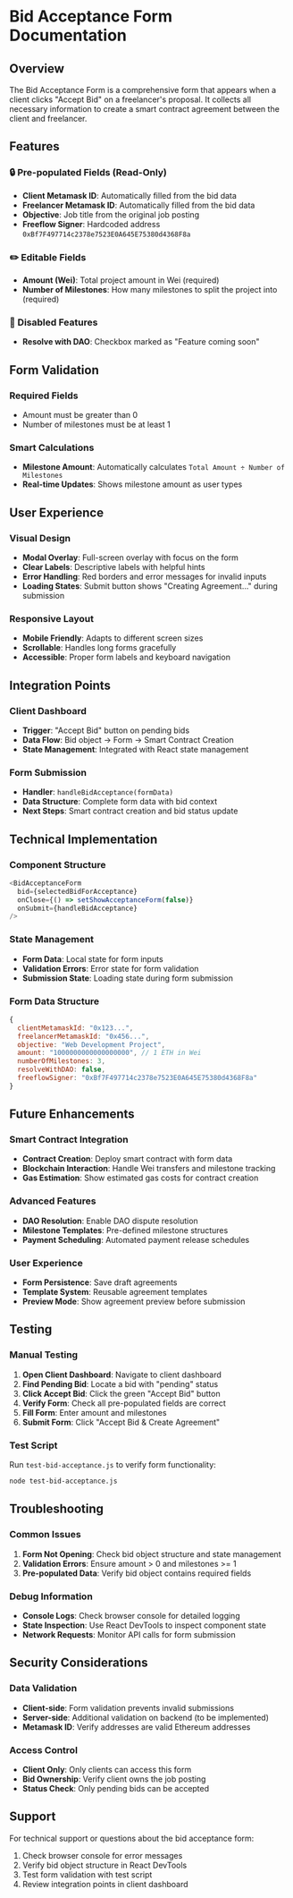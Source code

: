# Bid Acceptance Form Documentation

## Overview
The Bid Acceptance Form is a comprehensive form that appears when a client clicks "Accept Bid" on a freelancer's proposal. It collects all necessary information to create a smart contract agreement between the client and freelancer.

## Features

### 🔒 Pre-populated Fields (Read-Only)
- **Client Metamask ID**: Automatically filled from the bid data
- **Freelancer Metamask ID**: Automatically filled from the bid data  
- **Objective**: Job title from the original job posting
- **Freeflow Signer**: Hardcoded address `0xBf7F497714c2378e7523E0A645E75380d4368F8a`

### ✏️ Editable Fields
- **Amount (Wei)**: Total project amount in Wei (required)
- **Number of Milestones**: How many milestones to split the project into (required)

### 🚫 Disabled Features
- **Resolve with DAO**: Checkbox marked as "Feature coming soon"

## Form Validation

### Required Fields
- Amount must be greater than 0
- Number of milestones must be at least 1

### Smart Calculations
- **Milestone Amount**: Automatically calculates `Total Amount ÷ Number of Milestones`
- **Real-time Updates**: Shows milestone amount as user types

## User Experience

### Visual Design
- **Modal Overlay**: Full-screen overlay with focus on the form
- **Clear Labels**: Descriptive labels with helpful hints
- **Error Handling**: Red borders and error messages for invalid inputs
- **Loading States**: Submit button shows "Creating Agreement..." during submission

### Responsive Layout
- **Mobile Friendly**: Adapts to different screen sizes
- **Scrollable**: Handles long forms gracefully
- **Accessible**: Proper form labels and keyboard navigation

## Integration Points

### Client Dashboard
- **Trigger**: "Accept Bid" button on pending bids
- **Data Flow**: Bid object → Form → Smart Contract Creation
- **State Management**: Integrated with React state management

### Form Submission
- **Handler**: `handleBidAcceptance(formData)`
- **Data Structure**: Complete form data with bid context
- **Next Steps**: Smart contract creation and bid status update

## Technical Implementation

### Component Structure
```javascript
<BidAcceptanceForm
  bid={selectedBidForAcceptance}
  onClose={() => setShowAcceptanceForm(false)}
  onSubmit={handleBidAcceptance}
/>
```

### State Management
- **Form Data**: Local state for form inputs
- **Validation Errors**: Error state for form validation
- **Submission State**: Loading state during form submission

### Form Data Structure
```javascript
{
  clientMetamaskId: "0x123...",
  freelancerMetamaskId: "0x456...",
  objective: "Web Development Project",
  amount: "1000000000000000000", // 1 ETH in Wei
  numberOfMilestones: 3,
  resolveWithDAO: false,
  freeflowSigner: "0xBf7F497714c2378e7523E0A645E75380d4368F8a"
}
```

## Future Enhancements

### Smart Contract Integration
- **Contract Creation**: Deploy smart contract with form data
- **Blockchain Interaction**: Handle Wei transfers and milestone tracking
- **Gas Estimation**: Show estimated gas costs for contract creation

### Advanced Features
- **DAO Resolution**: Enable DAO dispute resolution
- **Milestone Templates**: Pre-defined milestone structures
- **Payment Scheduling**: Automated payment release schedules

### User Experience
- **Form Persistence**: Save draft agreements
- **Template System**: Reusable agreement templates
- **Preview Mode**: Show agreement preview before submission

## Testing

### Manual Testing
1. **Open Client Dashboard**: Navigate to client dashboard
2. **Find Pending Bid**: Locate a bid with "pending" status
3. **Click Accept Bid**: Click the green "Accept Bid" button
4. **Verify Form**: Check all pre-populated fields are correct
5. **Fill Form**: Enter amount and milestones
6. **Submit Form**: Click "Accept Bid & Create Agreement"

### Test Script
Run `test-bid-acceptance.js` to verify form functionality:
```bash
node test-bid-acceptance.js
```

## Troubleshooting

### Common Issues
1. **Form Not Opening**: Check bid object structure and state management
2. **Validation Errors**: Ensure amount > 0 and milestones >= 1
3. **Pre-populated Data**: Verify bid object contains required fields

### Debug Information
- **Console Logs**: Check browser console for detailed logging
- **State Inspection**: Use React DevTools to inspect component state
- **Network Requests**: Monitor API calls for form submission

## Security Considerations

### Data Validation
- **Client-side**: Form validation prevents invalid submissions
- **Server-side**: Additional validation on backend (to be implemented)
- **Metamask ID**: Verify addresses are valid Ethereum addresses

### Access Control
- **Client Only**: Only clients can access this form
- **Bid Ownership**: Verify client owns the job posting
- **Status Check**: Only pending bids can be accepted

## Support

For technical support or questions about the bid acceptance form:
1. Check browser console for error messages
2. Verify bid object structure in React DevTools
3. Test form validation with test script
4. Review integration points in client dashboard 